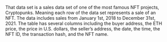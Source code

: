That data set is a sales data set of one of the most famous NFT projects, Cryptopunks. Meaning each row of the data set represents a sale of an NFT. The data includes sales from January 1st, 2018 to December 31st, 2021. The table has several columns including the buyer address, the ETH price, the price in U.S. dollars, the seller’s address, the date, the time, the NFT ID, the transaction hash, and the NFT name.
